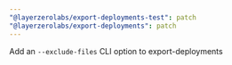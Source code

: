 ```yaml
---
"@layerzerolabs/export-deployments-test": patch
"@layerzerolabs/export-deployments": patch
---
```


Add an `--exclude-files` CLI option to export-deployments

